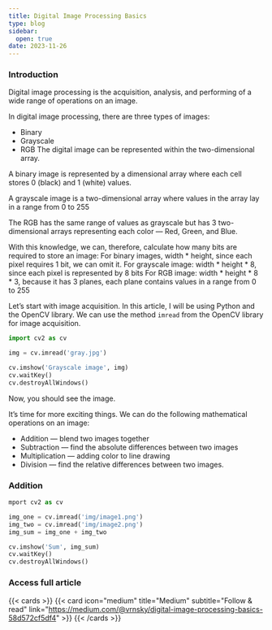 ```yaml
---
title: Digital Image Processing Basics
type: blog
sidebar:
  open: true
date: 2023-11-26
---
```

### Introduction
Digital image processing is the acquisition, analysis, and performing of a wide range of operations on an image.

In digital image processing, there are three types of images:
- Binary
- Grayscale
- RGB
The digital image can be represented within the two-dimensional array.

A binary image is represented by a dimensional array where each cell stores 0 (black) and 1 (white) values.

A grayscale image is a two-dimensional array where values in the array lay in a range from 0 to 255

The RGB has the same range of values as grayscale but has 3 two-dimensional arrays representing each color — Red, Green, and Blue.

With this knowledge, we can, therefore, calculate how many bits are required to store an image:
For binary images, width * height, since each pixel requires 1 bit, we can omit it.
For grayscale image: width * height * 8, since each pixel is represented by 8 bits
For RGB image: width * height * 8 * 3, because it has 3 planes, each plane contains values in a range from 0 to 255

Let’s start with image acquisition. In this article, I will be using Python and the OpenCV library. 
We can use the method `imread` from the OpenCV library for image acquisition.

```python {filename="main.py"}
import cv2 as cv

img = cv.imread('gray.jpg')

cv.imshow('Grayscale image', img)
cv.waitKey()
cv.destroyAllWindows()
```

Now, you should see the image.

It’s time for more exciting things. We can do the following mathematical operations on an image:

- Addition — blend two images together
- Subtraction — find the absolute differences between two images
- Multiplication — adding color to line drawing
- Division — find the relative differences between two images.

### Addition
```python {filename="addition.py"}
mport cv2 as cv

img_one = cv.imread('img/image1.png')
img_two = cv.imread('img/image2.png')
img_sum = img_one + img_two

cv.imshow('Sum', img_sum)
cv.waitKey()
cv.destroyAllWindows()
```

### Access full article
{{< cards >}}
{{< card icon="medium" title="Medium" subtitle="Follow & read" link="https://medium.com/@vrnsky/digital-image-processing-basics-58d572cf5df4" >}}
{{< /cards >}}
